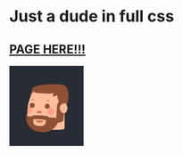 # Just a dude in full css


## [PAGE HERE!!!](https://gantelo.github.io/dude/)


![alt text](./src/who/face.jpg "Foteli, para vos mamá")